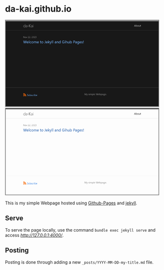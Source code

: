 # da-kai.github.io

<p style="align: center">
    <img src="assets/preview/home_dark.png#gh-dark-mode-only" style="border: 2px solid gray;">
    <img src="assets/preview/home_light.png#gh-light-mode-only"
    style="border: 2px solid gray;">
</p>

This is my simple Webpage hosted using [Github-Pages](https://pages.github.com/) and [jekyll](https://jekyllrb.com/).

## Serve

To serve the page locally, use the command `bundle exec jekyll serve` and access *http://127.0.0.1:4000/*.

## Posting

Posting is done through adding a new `_posts/YYYY-MM-DD-my-title.md` file.
